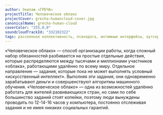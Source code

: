 ```yaml
---
author: Экипаж «ГРЕЧА»
projectTitle: Человеческое облако
projectCover: grecha-humancloud-cover.jpg
canonicalName: grecha-human-cloud
coverColor: "255,0,0"
soundcloudTrackId: "332102322"
tags: рассеянная коллективность, психодата, интимные интерфейсы, аутсорсинг, аффективный труд, добывающий капитализм, быстрое знание -ые -я, аномалии коридоров, цифровой пролетариат
---
```


«Человеческое облако» — способ организации работы, когда сложный набор обязанностей разбивается на простые отдельные действия, которые распределяются между тысячами и миллионами участников «облака», работающими удалённо по всему миру. Отдельное направление — задания, которые пока не может выполнять условный «искусственный интеллект». Выполняя эти задания, они одновременно зарабатывают деньги и совершенствуют алгоритмы машинного обучения. «Человеческое облако» — одна из возможностей удалённо работать для жителей развивающихся стран, но сами по себе большинство заданий стоят копейки, поэтому люди вынуждены проводить по 12-14-16 часов у компьютера, постоянно отслеживая задания и не имея никаких социальных гарантий.